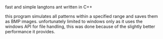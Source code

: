 fast and simple langtons ant written in C++

this program simulates all patterns within a specified range and saves them as BMP images.
unfortunately limited to windows only as it uses the windows API for file handling, this was done because of the slightly better performance it provides.
